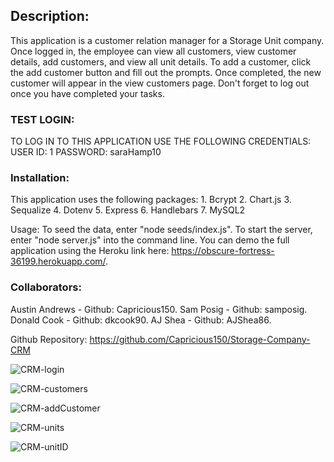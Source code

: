 ## Description: 
This application is a customer relation manager for a Storage Unit company. Once logged in, the employee can view all customers, view customer details, add customers, and view all unit details. To add a customer, click the add customer button and fill out the prompts. Once completed, the new customer will appear in the view customers page. Don't forget to log out once you have completed your tasks.

### TEST LOGIN:
TO LOG IN TO THIS APPLICATION USE THE FOLLOWING CREDENTIALS:
USER ID: 1
PASSWORD: saraHamp10

### Installation: 
This application uses the following packages: 
    1. Bcrypt
    2. Chart.js
    3. Sequalize
    4. Dotenv
    5. Express
    6. Handlebars
    7. MySQL2
    
Usage: To seed the data, enter "node seeds/index.js". To start the server, enter "node server.js" into the command line. You can demo the full application using the Heroku link here: https://obscure-fortress-36199.herokuapp.com/.

### Collaborators:  
Austin Andrews  - Github: Capricious150.
                Sam Posig - Github: samposig.
                Donald Cook - Github: dkcook90.
                AJ Shea - Github: AJShea86.
                

Github Repository: https://github.com/Capricious150/Storage-Company-CRM


  
![CRM-login](https://user-images.githubusercontent.com/97988155/160302758-874dfd04-9d0e-4018-88a6-92ac25c09479.png)

![CRM-customers](https://user-images.githubusercontent.com/97988155/160302766-f67c91da-0bc4-4148-b080-1b45cb53ff1d.png)

![CRM-addCustomer](https://user-images.githubusercontent.com/97988155/160302770-ba40def0-e3ae-45a7-a45a-f106612b0bee.png)

![CRM-units](https://user-images.githubusercontent.com/97988155/160302778-4f5003b2-2116-4525-bffb-2a9b12b33a33.png)

![CRM-unitID](https://user-images.githubusercontent.com/97988155/160302782-2c3ff125-8184-4fb3-a4f2-33e00b36b6cf.png)

